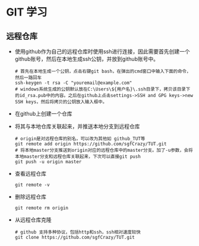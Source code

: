 # GIT 学习

## 远程仓库

* 使用github作为自己的远程仓库时使用ssh进行连接，因此需要首先创建一个github账号，然后在本地生成ssh公钥，并放到github账号中。

  ```
  # 首先在本地生成一个公钥，点击右键git bash，在弹出的cmd窗口中输入下面的命令，然后一路回车
  ssh-keygen -t rsa -C "youremail@example.com"
  # windows系统生成的公钥默认放在C:\Users\${用户名}\.ssh目录下，拷贝该目录下的id_rsa.pub中的内容。之后在github上点击settings->SSH and GPG keys->new SSH keys，然后将拷贝的公钥放入输入框中。
  ```

* 在github上创建一个仓库

* 将其与本地仓库关联起来，并推送本地分支到远程仓库

  ```
  # origin是对远程仓库的别名，可以改为其他如 github_TUT等
  git remote add origin https://github.com/sgfCrazy/TUT.git
  # 将本地master分支推送到origin对应的远程仓库中的master分支。加了-u参数，会将本地master分支和远程仓库关联起来，下次可以直接git push
  git push -u origin master  
  ```

* 查看远程仓库

  ```
  git remote -v
  ```

* 删除远程仓库

  ```
  git remote rm origin
  ```

* 从远程仓库克隆

  ```
  # github 支持多种协议，包括http和ssh，ssh相对速度较快
  git clone https://github.com/sgfCrazy/TUT.git
  ```

  

